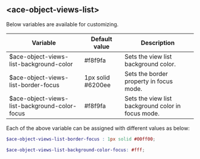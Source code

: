 ## <ace-object-views-list\>
Below variables are available for customizing.

| Variable                                                 | Default value                    | Description                               |
| ---------------------------------------------------------|----------------------------------|-------------------------------------------|
| $ace-object-views-list-background-color            | #f8f9fa                          | Sets the view list background color.|
| $ace-object-views-list-border-focus                      | 1px solid #6200ee                | Sets the border property in focus mode.|
| $ace-object-views-list-background-color-focus            | #f8f9fa                          | Sets the view list background color in focus mode.|

Each of the above variable can be assigned with different values as below:
```scss
$ace-object-views-list-border-focus : 1px solid #00ff00;

$ace-object-views-list-background-color-focus: #fff;
```


<!-- add 2 more variables without focus -->